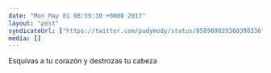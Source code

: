 ```yaml
---
date: "Mon May 01 08:59:10 +0000 2017"
layout: "post"
syndicateUrl: ["https://twitter.com/pudymody/status/858969029360398336"]
media: []
---
```

Esquivas a tu corazón y destrozas tu cabeza